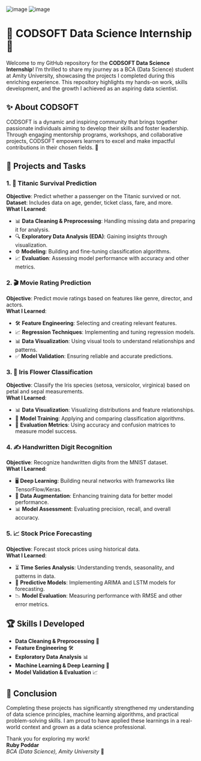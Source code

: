 ![image](https://github.com/user-attachments/assets/ef90a255-2ff1-4455-8de7-e346bcfeaae5)
![image](https://github.com/user-attachments/assets/fc89ad24-7f08-468d-ae95-46c3d6775c63)
# 🌟 CODSOFT Data Science Internship🌟

Welcome to my GitHub repository for the **CODSOFT Data Science Internship**! I’m thrilled to share my journey as a BCA (Data Science) student at Amity University, showcasing the projects I completed during this enriching experience. This repository highlights my hands-on work, skills development, and the growth I achieved as an aspiring data scientist.

## ✨ About CODSOFT
CODSOFT is a dynamic and inspiring community that brings together passionate individuals aiming to develop their skills and foster leadership. Through engaging mentorship programs, workshops, and collaborative projects, CODSOFT empowers learners to excel and make impactful contributions in their chosen fields. 🌱

## 📂 Projects and Tasks

### 1. 🚢 Titanic Survival Prediction
**Objective**: Predict whether a passenger on the Titanic survived or not.  
**Dataset**: Includes data on age, gender, ticket class, fare, and more.  
**What I Learned**:
- 📊 **Data Cleaning & Preprocessing**: Handling missing data and preparing it for analysis.
- 🔍 **Exploratory Data Analysis (EDA)**: Gaining insights through visualization.
- ⚙️ **Modeling**: Building and fine-tuning classification algorithms.
- 📈 **Evaluation**: Assessing model performance with accuracy and other metrics.

### 2. 🎬 Movie Rating Prediction
**Objective**: Predict movie ratings based on features like genre, director, and actors.  
**What I Learned**:
- 🛠 **Feature Engineering**: Selecting and creating relevant features.
- 📈 **Regression Techniques**: Implementing and tuning regression models.
- 📊 **Data Visualization**: Using visual tools to understand relationships and patterns.
- ✅ **Model Validation**: Ensuring reliable and accurate predictions.

### 3. 🌼 Iris Flower Classification
**Objective**: Classify the Iris species (setosa, versicolor, virginica) based on petal and sepal measurements.  
**What I Learned**:
- 📊 **Data Visualization**: Visualizing distributions and feature relationships.
- 🤖 **Model Training**: Applying and comparing classification algorithms.
- 🧪 **Evaluation Metrics**: Using accuracy and confusion matrices to measure model success.

### 4. ✍️ Handwritten Digit Recognition
**Objective**: Recognize handwritten digits from the MNIST dataset.  
**What I Learned**:
- 🖥️ **Deep Learning**: Building neural networks with frameworks like TensorFlow/Keras.
- 🔧 **Data Augmentation**: Enhancing training data for better model performance.
- 📊 **Model Assessment**: Evaluating precision, recall, and overall accuracy.

### 5. 📈 Stock Price Forecasting
**Objective**: Forecast stock prices using historical data.  
**What I Learned**:
- ⏳ **Time Series Analysis**: Understanding trends, seasonality, and patterns in data.
- 🔄 **Predictive Models**: Implementing ARIMA and LSTM models for forecasting.
- 📉 **Model Evaluation**: Measuring performance with RMSE and other error metrics.

## 🏆 Skills I Developed
- **Data Cleaning & Preprocessing** 🧼
- **Feature Engineering** 🛠
- **Exploratory Data Analysis** 📊
- **Machine Learning & Deep Learning** 🤖
- **Model Validation & Evaluation** 📈

## 🌟 Conclusion
Completing these projects has significantly strengthened my understanding of data science principles, machine learning algorithms, and practical problem-solving skills. I am proud to have applied these learnings in a real-world context and grown as a data science professional.

Thank you for exploring my work!  
**Ruby Poddar**  
*BCA (Data Science), Amity University* 🌟
